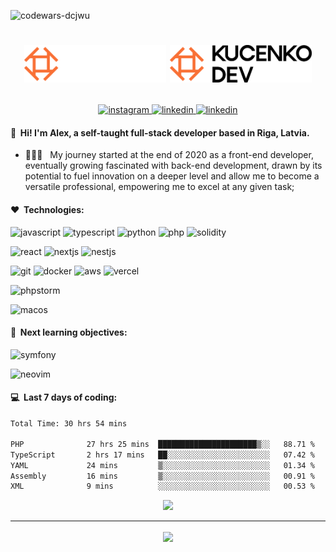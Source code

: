 <p align="left">
  <img src="https://www.codewars.com/users/dcjwu/badges/micro" alt="codewars-dcjwu"/>
</p>

<h1>
  <p align="center">
    <img src="https://raw.githubusercontent.com/dcjwu/kucenko.dev/master/public/logo-dt1.svg#gh-dark-mode-only" width="45%"/>
    <img src="https://raw.githubusercontent.com/dcjwu/kucenko.dev/master/public/logo-wt.svg#gh-light-mode-only" width="45%"/>  
  </p>
</h1>

<p align="center">
    <a href="https://instagram.com/kucenko.life" target="_blank">
        <img src="https://img.shields.io/badge/Instagram-bc2a8d?style=flat-square&logo=Instagram&logoColor=white" alt="instagram">
    </a>
    <a href="https://www.linkedin.com/in/aleksejs-kucenko-b2b605143/" target="_blank">
        <img src="https://img.shields.io/badge/Linkedin-0077b5?style=flat-square&logo=linkedin&logoColor=white" alt="linkedin">
    </a>
    <a href="https://kucenko.dev" target="_blank">
      <img src="https://img.shields.io/badge/Website-f97035?style=flat-square&logo=google-chrome&logoColor=white" alt="linkedin">
    <a/>
</p>

#### 👋 &nbsp;Hi! I'm Alex, a self-taught full-stack developer based in Riga, Latvia.

- 👨🏼‍💻 &nbsp; My journey started at the end of 2020 as a front-end developer, eventually growing fascinated with back-end development, drawn by its potential to fuel innovation on a deeper level and allow me to become a versatile professional, empowering me to excel at any given task;
  
#### ❤️ &nbsp;Technologies:
<p>
  <img src="https://img.shields.io/badge/JavaScript-yellow?style=flat-square&logo=javascript&logoColor=white" alt="javascript">
  <img src="https://img.shields.io/badge/TypeScript-3178c6?style=flat-square&logo=typescript&logoColor=white" alt="typescript">
  <img src="https://img.shields.io/badge/Python-306998?style=flat-square&logo=python&logoColor=white" alt="python">
  <img src="https://img.shields.io/badge/PHP-8993be?style=flat-square&logo=php&logoColor=white" alt="php">
  <img src="https://img.shields.io/badge/Solidity-%23363636.svg?style=flat-square&logo=solidity&logoColor=white" alt="solidity">
</p>
<p>
   <img src="https://img.shields.io/badge/React-19b0ea?style=flat-square&logo=react&logoColor=white" alt="react">
  <img src="https://img.shields.io/badge/Next.js-000?style=flat-square&logo=next.js&logoColor=white" alt="nextjs">
  <img src="https://img.shields.io/badge/NestJS-E0234E?style=flat-square&logo=nestjs&logoColor=white" alt="nestjs">
</p>
<p>
  <img src="https://img.shields.io/badge/git-%23F05033.svg?style=flat-square&logo=git&logoColor=white" alt="git">
  <img src="https://img.shields.io/badge/Docker-0db7ed?style=flat-square&logo=docker&logoColor=white" alt="docker">
  <img src="https://img.shields.io/badge/AWS-ff9900?style=flat-square&logo=amazon-aws&logoColor=white" alt="aws">
  <img src="https://img.shields.io/badge/Vercel-%23000000.svg?style=flat-square&logo=vercel&logoColor=white" alt="vercel">
</p>
<p>
  <img src="https://img.shields.io/badge/PhpStorm-6B57FF?style=flat-square&logo=phpstorm&logoColor=white" alt="phpstorm">
</p>
<p>
  <img src="https://img.shields.io/badge/macOS-%23000000.svg?style=flat-square&logo=apple&logoColor=white" alt="macos">
</p>

#### 🧐&nbsp; Next learning objectives:
<p>
  <img src="https://img.shields.io/badge/Symfony-000?style=flat-square&logo=symfony&logoColor=white" alt="symfony">
</p>
<p>
  <img src="https://img.shields.io/badge/Vim-005D04?&style=flat-square&logo=vim&logoColor=white" alt="neovim">
</p>

#### 💻 &nbsp;Last 7 days of coding:

<!--START_SECTION:waka-->

```txt
Total Time: 30 hrs 54 mins

PHP              27 hrs 25 mins  ██████████████████████▒░░   88.71 %
TypeScript       2 hrs 17 mins   ██░░░░░░░░░░░░░░░░░░░░░░░   07.42 %
YAML             24 mins         ▒░░░░░░░░░░░░░░░░░░░░░░░░   01.34 %
Assembly         16 mins         ▒░░░░░░░░░░░░░░░░░░░░░░░░   00.91 %
XML              9 mins          ░░░░░░░░░░░░░░░░░░░░░░░░░   00.53 %
```

<!--END_SECTION:waka-->
<p align="center">
  <img src="https://wakatime.com/badge/user/79465dba-0200-4e69-a147-ed7ca5cf1957.svg"/>
</p>

<hr/>

<p align="center">
  <img align="center" src="https://github-readme-streak-stats.herokuapp.com/?user=dcjwu&hide_border=true&background=e7e7e7&stroke=f97035&fire=f97035&ring=f97035&currStreakLabel=f97035"/>
</p>
